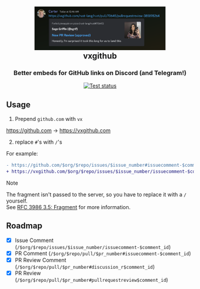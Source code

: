 <div align="center">
	<p style="margin-bottom: 0px">
		<a href="https://github.com/carterhimmel/vxgithub"><img src="/.github/assets/pr_review.png" width="70%" alt="vxgithub demo" /></a>
	</p>
	<h2 style="margin-top: 0px">vxgithub</h2>
	<h3>Better embeds for GitHub links on Discord (and Telegram!)</h3>
	<a href="https://github.com/sycertech/vxgithub/actions/workflows/ci.yml"><img alt="Test status" src="https://github.com/sycertech/vxgithub/actions/workflows/ci.yml/badge.svg"></a>
</div>

## Usage

1. Prepend `github.com` with `vx`

https://github.com -> https://vxgithub.com

2. replace `#`'s with `/`'s

For example:

```diff
- https://github.com/$org/$repo/issues/$issue_number#issuecomment-$comment_id
+ https://vxgithub.com/$org/$repo/issues/$issue_number/issuecomment-$comment_id
```

> [!NOTE]  
> The fragment isn't passed to the server, so you have to replace it with a `/` yourself.  
> See [RFC 3986 3.5: Fragment](https://datatracker.ietf.org/doc/html/rfc3986#section-3.5) for more information.

## Roadmap

- [x] Issue Comment (`/$org/$repo/issues/$issue_number/issuecomment-$comment_id`)
- [x] PR Comment (`/$org/$repo/pull/$pr_number#issuecomment-$comment_id`)
- [x] PR Review Comment (`/$org/$repo/pull/$pr_number#discussion_r$comment_id`)
- [x] PR Review (`/$org/$repo/pull/$pr_number#pullrequestreview$comment_id`)
